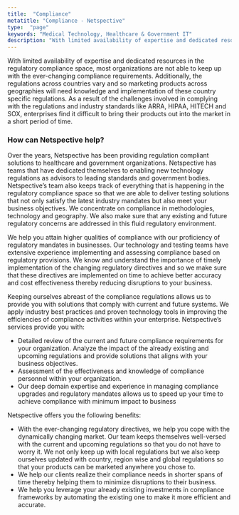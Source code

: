 ```yaml
---
title:  "Compliance"
metatitle: "Compliance - Netspective"
type:  "page"
keywords: "Medical Technology, Healthcare & Government IT"
description: "With limited availability of expertise and dedicated resources in the regulatory compliance space, most organizations are not able to keep up with the ever-changing compliance requirements. Additionally, the regulations across countries vary and so marketing products across geographies will need knowledge and implementation of these country specific regulations. As a result of the challenges involved  hellip"
---
```

With limited availability of expertise and dedicated resources in the regulatory compliance space, most organizations are not able to keep up with the ever-changing compliance requirements. Additionally, the regulations across countries vary and so marketing products across geographies will need knowledge and implementation of these country specific regulations. As a result of the challenges involved in complying with the regulations and industry standards like ARRA, HIPAA, HITECH and SOX, enterprises find it difficult to bring their products out into the market in a short period of time.


### How can Netspective help?

Over the years, Netspective has been providing regulation compliant solutions to healthcare and government organizations. Netspective has teams that have dedicated themselves to enabling new technology regulations as advisors to leading standards and government bodies. Netspective’s team also keeps track of everything that is happening in the regulatory compliance space so that we are able to deliver testing solutions that not only satisfy the latest industry mandates but also meet your business objectives. We concentrate on compliance in methodologies, technology and geography. We also make sure that any existing and future regulatory concerns are addressed in this fluid regulatory environment.

We help you attain higher qualities of compliance with our proficiency of regulatory mandates in businesses. Our technology and testing teams have extensive experience implementing and assessing compliance based on regulatory provisions. We know and understand the importance of timely implementation of the changing regulatory directives and so we make sure that these directives are implemented on time to achieve better accuracy and cost effectiveness thereby reducing disruptions to your business.

Keeping ourselves abreast of the compliance regulations allows us to provide you with solutions that comply with current and future systems. We apply industry best practices and proven technology tools in improving the efficiencies of compliance activities within your enterprise. Netspective’s services provide you with:

* Detailed review of the current and future compliance requirements for your organization. Analyze the impact of the already existing and upcoming regulations and provide solutions that aligns with your business objectives.
* Assessment of the effectiveness and knowledge of compliance personnel within your organization.
* Our deep domain expertise and experience in managing compliance upgrades and regulatory mandates allows us to speed up your time to achieve compliance with minimum impact to business

Netspective offers you the following benefits:

* With the ever-changing regulatory directives, we help you cope with the dynamically changing market. Our team keeps themselves well-versed with the current and upcoming regulations so that you do not have to worry it. We not only keep up with local regulations but we also keep ourselves updated with country, region wise and global regulations so that your products can be marketed anywhere you chose to.
* We help our clients realize their compliance needs in shorter spans of time thereby helping them to minimize disruptions to their business.
* We help you leverage your already existing investments in compliance frameworks by automating the existing one to make it more efficient and accurate.
